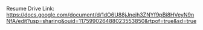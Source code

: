 
Resume Drive Link:
https://docs.google.com/document/d/1dO6U88jJnejh3ZNYf9pBi8HVeyN9nNfA/edit?usp=sharing&ouid=117599026488023553850&rtpof=true&sd=true
